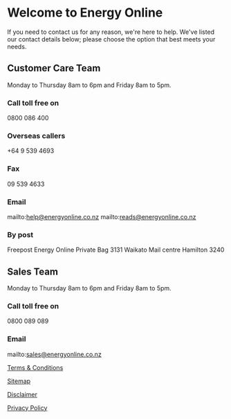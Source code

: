 # Welcome to Energy Online
If you need to contact us for any reason, we're here to help. We've listed our contact details below; please choose the option that best meets your needs.


## Customer Care Team
Monday to Thursday 8am to 6pm and Friday 8am to 5pm.

### Call toll free on
0800 086 400

### Overseas callers
+64 9 539 4693

### Fax
09 539 4633

### Email
mailto:help@energyonline.co.nz
mailto:reads@energyonline.co.nz

### By post
Freepost
Energy Online
Private Bag 3131
Waikato Mail centre
Hamilton 3240

## Sales Team
Monday to Thursday 8am to 6pm and Friday 8am to 5pm.

### Call toll free on
0800 089 089

### Email
mailto:sales@energyonline.co.nz

[Terms & Conditions](http://www.energyonline.co.nz/terms)

[Sitemap](http://www.energyonline.co.nz/home/site_map)

[Disclaimer](http://www.energyonline.co.nz/home/site_map/disclaimer)

[Privacy Policy](http://www.energyonline.co.nz/home/site_map/privacy_policy)

